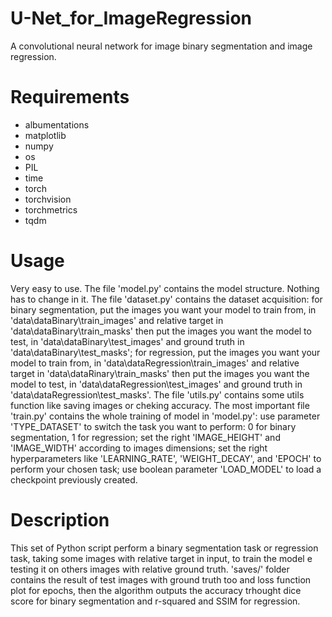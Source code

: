 # U-Net_for_ImageRegression

A convolutional neural network for image binary segmentation and image regression.

# Requirements
* albumentations
* matplotlib
* numpy
* os
* PIL
* time
* torch
* torchvision
* torchmetrics
* tqdm

# Usage
Very easy to use.
The file 'model.py' contains the model structure. Nothing has to change in it.
The file 'dataset.py' contains the dataset acquisition:
	for binary segmentation, put the images you want your model to train from, in 'data\dataBinary\train_images' and relative target in 'data\dataBinary\train_masks'
			 	 then put the images you want the model to test, in 'data\dataBinary\test_images' and ground truth in 'data\dataBinary\test_masks';
	for regression, put the images you want your model to train from, in 'data\dataRegression\train_images' and relative target in 'data\dataRinary\train_masks'
			then put the images you want the model to test, in 'data\dataRegression\test_images' and ground truth in 'data\dataRegression\test_masks'.
The file 'utils.py' contains some utils function like saving images or cheking accuracy.
The most important file 'train.py' contains the whole training of model in 'model.py':
	use parameter 'TYPE_DATASET' to switch the task you want to perform: 0 for binary segmentation, 1 for regression;
	set the right 'IMAGE_HEIGHT' and 'IMAGE_WIDTH' according to images dimensions;
	set the right hyperparameters like 'LEARNING_RATE', 'WEIGHT_DECAY', and 'EPOCH' to perform your chosen task; 
	use boolean parameter 'LOAD_MODEL' to load a checkpoint previously created.

# Description
This set of Python script perform a binary segmentation task or regression task, taking some images with relative target in input, to train the model e testing it on others images with relative ground truth.
'saves/' folder contains the result of test images with ground truth too and loss function plot for epochs, then the algorithm outputs the accuracy trhought dice score for binary segmentation and r-squared and SSIM for regression.